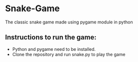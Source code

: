 # Snake-Game

The classic snake game made using pygame module in python

## Instructions to run the game:
- Python and pygame need to be installed.
- Clone the repository and run snake.py to play the game
